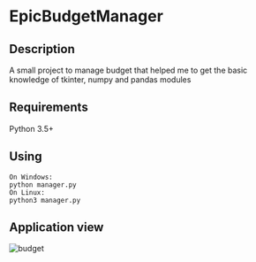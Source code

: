 # EpicBudgetManager

## Description
A small project to manage budget that helped me to get the basic knowledge of tkinter, numpy and pandas modules

## Requirements
Python 3.5+

## Using
```commandline
On Windows:
python manager.py
On Linux:
python3 manager.py
```

## Application view
![budget](https://user-images.githubusercontent.com/57534862/110494647-17868700-80f4-11eb-9b0c-3ae3e3ab89e6.PNG)

